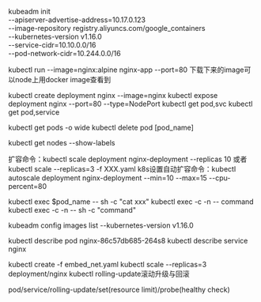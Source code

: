 kubeadm init \
  --apiserver-advertise-address=10.17.0.123 \
  --image-repository registry.aliyuncs.com/google_containers \
  --kubernetes-version v1.16.0 \
  --service-cidr=10.10.0.0/16 \
  --pod-network-cidr=10.244.0.0/16

kubectl run --image=nginx:alpine nginx-app --port=80
下载下来的image可以node上用docker image查看到

kubectl create deployment nginx --image=nginx
kubectl expose deployment nginx --port=80 --type=NodePort
kubectl get pod,svc
kubectl get pod,service

kubectl get pods -o wide
kubectl delete pod [pod_name]

kubectl get nodes --show-labels

扩容命令：kubectl scale deployment nginx-deployment --replicas 10 或者 kubectl scale --replicas=3 -f XXX.yaml
k8s设置自动扩容命令：kubectl autoscale deployment nginx-deployment --min=10 --max=15 --cpu-percent=80

kubectl exec $pod_name -- sh -c "cat xxx"
kubectl exec -c <container> <pod> -n <namespace> -- command
kubectl exec -c <container> <pod> -n <namespace> -- sh -c "command"

kubeadm config images list --kubernetes-version v1.16.0

kubectl describe pod nginx-86c57db685-264s8
kubectl describe service nginx

kubectl create -f embed_net.yaml
kubectl scale --replicas=3 deployment/nginx
kubectl rolling-update滚动升级与回滚

pod/service/rolling-update/set(resource limit)/probe(healthy check)
